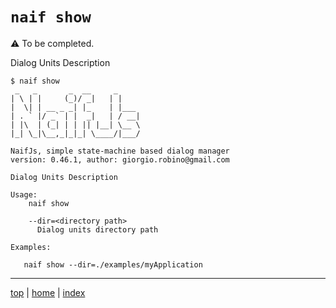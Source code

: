 # `naif show` 

 ⚠️  To be completed.


Dialog Units Description

```
$ naif show
 _   _       _  __     _
| \ | |     (_)/ _|   | |
|  \| | __ _ _| |_    | |___
| . ` |/ _` | |  _|   | / __|
| |\  | (_| | | || |__| \__ \
|_| \_|\__,_|_|_| \____/|___/

NaifJs, simple state-machine based dialog manager
version: 0.46.1, author: giorgio.robino@gmail.com

Dialog Units Description

Usage:
    naif show

    --dir=<directory path>
      Dialog units directory path

Examples:

   naif show --dir=./examples/myApplication
```


---

[top](#) | [home](../README.md) | [index](index.md)

